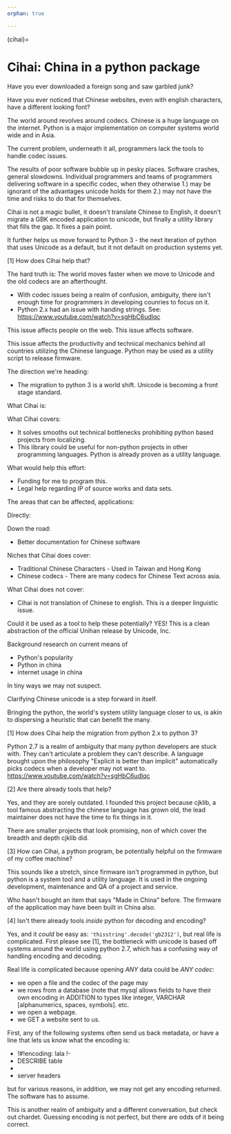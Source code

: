 ```yaml
---
orphan: true

---
```


(cihai)=

# Cihai: China in a python package

Have you ever downloaded a foreign song and saw garbled junk?

Have you ever noticed that Chinese websites, even with english characters,
have a different looking font?

The world around revolves around codecs. Chinese is a huge language on the
internet. Python is a major implementation on computer systems world wide
and in Asia.

The current problem, underneath it all, programmers lack the tools to
handle codec issues.

The results of poor software bubble up in pesky places. Software crashes,
general slowdowns. Individual programmers and teams of programmers
delivering software in a specific codec, when they otherwise 1.) may be
ignorant of the advantages unicode holds for them 2.) may not have the
time and risks to do that for themselves.

Cihai is not a magic bullet, it doesn't translate Chinese to English, it
doesn't migrate a GBK encoded application to unicode, but finally a
utility library that fills the gap. It fixes a pain point.

It further helps us move forward to Python 3 - the next iteration of
python that uses Unicode as a default, but it not default on production
systems yet.

[1] How does Cihai help that?

The hard truth is: The world moves faster when we move to Unicode and the
old codecs are an afterthought.

- With codec issues being a realm of confusion, ambiguity, there isn't
  enough time for programmers in developing counries to focus on it.
- Python 2.x had an issue with handing strings. See:
  <https://www.youtube.com/watch?v=sgHbC6udIqc>

This issue affects people on the web. This issue affects software.

This issue affects the productivity and technical mechanics behind all
countries utilizing the Chinese language. Python may be used as a utility
script to release firmware.

The direction we're heading:

- The migration to python 3 is a world shift. Unicode is becoming a front
  stage standard.

What Cihai is:

What Cihai covers:

- It solves smooths out technical bottlenecks prohibiting python based
  projects from localizing.
- This library could be useful for non-python projects in other
  programming languages. Python is already proven as a utility language.

What would help this effort:

- Funding for me to program this.
- Legal help regarding IP of source works and data sets.

The areas that can be affected, applications:

Directly:

Down the road:

- Better documentation for Chinese software

Niches that Cihai does cover:

- Traditional Chinese Characters - Used in Taiwan and Hong Kong
- Chinese codecs - There are many codecs for Chinese Text across asia.

What Cihai does not cover:

- Cihai is not translation of Chinese to english. This is a deeper
  linguistic issue.

Could it be used as a tool to help these potentially? YES! This is a
clean abstraction of the official Unihan release by Unicode, Inc.

Background research on current means of

- Python's popularity
- Python in china
- internet usage in china

In tiny ways we may not suspect.

Clarifying Chinese unicode is a step forward in itself.

Bringing the python, the world's system utility language closer to us, is
akin to dispersing a heuristic that can benefit the many.

[1] How does Cihai help the migration from python 2.x to python 3?

Python 2.7 is a realm of ambiguity that many python developers are stuck
with. They can't articulate a problem they can't describe. A language
brought upon the philosophy "Explicit is better than implicit"
automatically picks codecs when a developer may not want to.
<https://www.youtube.com/watch?v=sgHbC6udIqc>

[2] Are there already tools that help?

Yes, and they are sorely outdated. I founded this project because cjklib,
a tool famous abstracting the chinese language has grown old, the lead
maintainer does not have the time to fix things in it.

There are smaller projects that look promising, non of which cover the
breadth and depth cjklib did.

[3] How can Cihai, a python program, be potentially helpful on the
firmware of my coffee machine?

This sounds like a stretch, since firmware isn't programmed in python, but
python is a system tool and a utility language. It is used in the ongoing
development, maintenance and QA of a project and service.

Who hasn't bought an item that says "Made in China" before. The firmware
of the application may have been built in China also.

[4] Isn't there already tools *inside* python for decoding and encoding?

Yes, and it *could* be easy as: `'thisstring'.decode('gb2312')`, but
real life is complicated. First please see [1], the bottleneck with
unicode is based off systems around the world using python 2.7, which has
a confusing way of handling encoding and decoding.

Real life is complicated because opening *ANY* data could be *ANY codec*:

- we open a file and the codec of the page may
- we rows from a database (note that mysql allows fields to have their own
  encoding in ADDITION to types like integer, VARCHAR [alphanumerics,
  spaces, symbols]. etc.
- we open a webpage.
- we GET a website sent to us.

First, any of the following systems often send us back metadata, or have a
line that lets us know what the encoding is:

- !#!encoding: lala !-
- DESCRIBE table
- <meta-encoding thistype>
- server headers

but for various reasons, in addition, we may not get any encoding
returned. The software has to assume.

This is another realm of ambiguity and a different conversation, but check
out chardet. Guessing encoding is not perfect, but there are odds of it
being correct.


